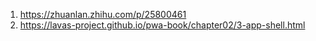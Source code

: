 1. https://zhuanlan.zhihu.com/p/25800461
2. https://lavas-project.github.io/pwa-book/chapter02/3-app-shell.html

